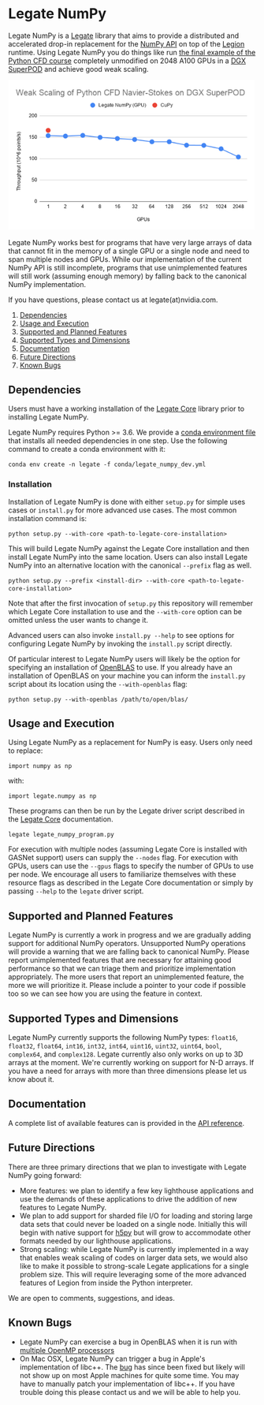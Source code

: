<!--
Copyright 2021 NVIDIA Corporation

Licensed under the Apache License, Version 2.0 (the "License");
you may not use this file except in compliance with the License.
You may obtain a copy of the License at

    http://www.apache.org/licenses/LICENSE-2.0

Unless required by applicable law or agreed to in writing, software
distributed under the License is distributed on an "AS IS" BASIS,
WITHOUT WARRANTIES OR CONDITIONS OF ANY KIND, either express or implied.
See the License for the specific language governing permissions and
limitations under the License.

-->

# Legate NumPy 

Legate NumPy is a [Legate](https://github.com/nv-legate/legate.core) library
that aims to provide a distributed and accelerated drop-in replacement for the 
[NumPy API](https://numpy.org/doc/stable/reference/) on top of the 
[Legion](https://legion.stanford.edu) runtime. Using Legate NumPy you do things like run 
[the final example of the Python CFD course](https://github.com/barbagroup/CFDPython/blob/master/lessons/15_Step_12.ipynb)
completely unmodified on 2048 A100 GPUs in a [DGX SuperPOD](https://github.com/barbagroup/CFDPython/blob/master/lessons/15_Step_12.ipynb) and achieve good weak scaling.

<img src="docs/figures/cfd-demo.png" alt="drawing" width="500"/>

Legate NumPy works best for programs that have very large arrays of data 
that cannot fit in the memory of a single GPU or a single node and need 
to span multiple nodes and GPUs. While our implementation of the current 
NumPy API is still incomplete, programs that use unimplemented features 
will still work (assuming enough memory) by falling back to the 
canonical NumPy implementation.

If you have questions, please contact us at legate(at)nvidia.com.

1. [Dependencies](#dependencies)
1. [Usage and Execution](#usage-and-execution)
1. [Supported and Planned Features](#supported-and-planned-features)
1. [Supported Types and Dimensions](#supported-types-and-dimensions)
1. [Documentation](#documentation)
1. [Future Directions](#future-directions)
1. [Known Bugs](#known-bugs)

## Dependencies

Users must have a working installation of the 
[Legate Core](https://github.com/nv-legate/legate.core)
library prior to installing Legate NumPy. 

Legate NumPy requires Python >= 3.6. We provide a 
[conda environment file](conda/legate_numpy_dev.yml) that
installs all needed dependencies in one step. Use the following command to
create a conda environment with it:
```
conda env create -n legate -f conda/legate_numpy_dev.yml
```

### Installation

Installation of Legate NumPy is done with either `setup.py` for simple 
uses cases or `install.py` for more advanced use cases. The most common 
installation command is:

```
python setup.py --with-core <path-to-legate-core-installation>
```

This will build Legate NumPy against the Legate Core installation and then 
install Legate NumPy into the same location. Users can also install Legate NumPy 
into an alternative location with the canonical `--prefix` flag as well.

```
python setup.py --prefix <install-dir> --with-core <path-to-legate-core-installation>
```

Note that after the first invocation of `setup.py` this repository will remember 
which Legate Core installation to use and the `--with-core` option can be 
omitted unless the user wants to change it.

Advanced users can also invoke `install.py --help` to see options for 
configuring Legate NumPy by invoking the `install.py` script directly.

Of particular interest to Legate NumPy users will likely be the option for
specifying an installation of [OpenBLAS](https://www.openblas.net/) to use.
If you already have an installation of OpenBLAS on your machine you can 
inform the `install.py` script about its location using the `--with-openblas` flag:
```
python setup.py --with-openblas /path/to/open/blas/
```

## Usage and Execution

Using Legate NumPy as a replacement for NumPy is easy. Users only need
to replace:

```
import numpy as np
```

with:

```
import legate.numpy as np
```

These programs can then be run by the Legate driver script described in the
[Legate Core](https://github.com/nv-legate/legate.core) documentation.

```
legate legate_numpy_program.py
```

For execution with multiple nodes (assuming Legate Core is installed with GASNet support)
users can supply the `--nodes` flag. For execution with GPUs, users can use the 
`--gpus` flags to specify the number of GPUs to use per node. We encourage all users
to familiarize themselves with these resource flags as described in the Legate Core
documentation or simply by passing `--help` to the `legate` driver script.

## Supported and Planned Features

Legate NumPy is currently a work in progress and we are gradually adding support for 
additional NumPy operators. Unsupported NumPy operations will provide a
warning that we are falling back to canonical NumPy. Please report unimplemented
features that are necessary for attaining good performance so that we can triage
them and prioritize implementation appropriately. The more users that report an 
unimplemented feature, the more we will prioritize it. Please include a pointer
to your code if possible too so we can see how you are using the feature in context.

## Supported Types and Dimensions

Legate NumPy currently supports the following NumPy types: `float16`, `float32`, `float64`,
`int16`, `int32`, `int64`, `uint16`, `uint32`, `uint64`, `bool`, `complex64`, and `complex128`. 
Legate currently also only works on up to 3D arrays at the moment. We're currently working
on support for N-D arrays. If you have a need for arrays with more than three
dimensions please let us know about it.

## Documentation

A complete list of available features can is provided in the [API
reference](https://nv-legate.github.io/legate.numpy/api.html).
## Future Directions

There are three primary directions that we plan to investigate 
with Legate NumPy going forward: 

* More features: we plan to identify a few key lighthouse applications
  and use the demands of these applications to drive the addition of 
  new features to Legate NumPy.
* We plan to add support for sharded file I/O for loading and
  storing large data sets that could never be loaded on a single node.
  Initially this will begin with native support for [h5py](https://www.h5py.org/)
  but will grow to accommodate other formats needed by our lighthouse
  applications.
* Strong scaling: while Legate NumPy is currently implemented in a way that
  enables weak scaling of codes on larger data sets, we would also like
  to make it possible to strong-scale Legate applications for a single
  problem size. This will require leveraging some of the more advanced
  features of Legion from inside the Python interpreter.

We are open to comments, suggestions, and ideas.

## Known Bugs

 * Legate NumPy can exercise a bug in OpenBLAS when it is run with
   [multiple OpenMP processors](https://github.com/xianyi/OpenBLAS/issues/2146)
 * On Mac OSX, Legate NumPy can trigger a bug in Apple's implementation of libc++.
   The [bug](https://bugs.llvm.org/show_bug.cgi?id=43764) has since been fixed but
   likely will not show up on most Apple machines for quite some time. You may have
   to manually patch your implementation of libc++. If you have trouble doing this
   please contact us and we will be able to help you.
